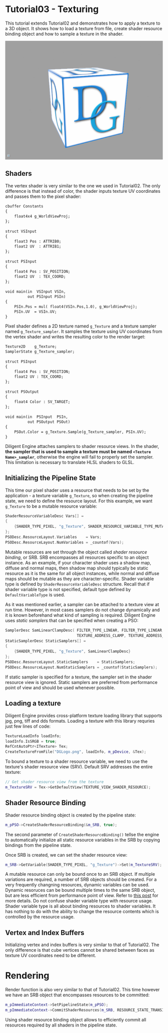 # Tutorial03 - Texturing

This tutorial extends Tutorial02 and demonstrates how to apply a texture to a 3D object. It shows how to load a texture 
from file, create shader resource binding object and how to sample a texture in the shader.

![](Animation_Large.gif)

## Shaders

The vertex shader is very similar to the one we used in Tutorial02. The only difference is that instead of color,
the shader inputs texture UV coordinates and passes them to the pixel shader:

```hlsl
cbuffer Constants
{
    float4x4 g_WorldViewProj;
};

struct VSInput
{
    float3 Pos : ATTRIB0;
    float2 UV  : ATTRIB1;
};

struct PSInput 
{ 
    float4 Pos : SV_POSITION; 
    float2 UV  : TEX_COORD; 
};

void main(in  VSInput VSIn,
          out PSInput PSIn) 
{
    PSIn.Pos = mul( float4(VSIn.Pos,1.0), g_WorldViewProj);
    PSIn.UV  = VSIn.UV;
}
```

Pixel shader defines a 2D texture named `g_Texture` and a texture sampler named `g_Texture_sampler`. It samples
the texture using UV coordinates from the vertex shader and writes the resulting color to the render target:

```hlsl
Texture2D    g_Texture;
SamplerState g_Texture_sampler;

struct PSInput 
{ 
    float4 Pos : SV_POSITION; 
    float2 UV : TEX_COORD; 
};

struct PSOutput
{
    float4 Color : SV_TARGET;
};

void main(in  PSInput  PSIn,
          out PSOutput PSOut)
{
    PSOut.Color = g_Texture.Sample(g_Texture_sampler, PSIn.UV); 
}
```

Diligent Engine attaches samplers to shader resource views. In the shader,
**the sampler that is used to sample a texture must be named `<Texture Name>_sampler`**, otherwise
the engine will fail to properly set the sampler. This limitation is necessary to translate HLSL shaders 
to GLSL.

## Initializing the Pipeline State

This time our pixel shader uses a resource that needs to be set by the application - 
a texture variable `g_Texture`, so when creating the pipeline state, we need to define
the resource layout. For this example, we want `g_Texture` to be a mutable resource variable:

```cpp
ShaderResourceVariableDesc Vars[] = 
{
    {SHADER_TYPE_PIXEL, "g_Texture", SHADER_RESOURCE_VARIABLE_TYPE_MUTABLE}
};
PSODesc.ResourceLayout.Variables    = Vars;
PSODesc.ResourceLayout.NumVariables = _countof(Vars);
```

Mutable resources are set through the object called *shader resource binding*, or SRB. SRB
encompasses all resources specific to an object instance. As an example, if your character shader uses 
a shadow map, diffuse and normal maps, then shadow map should typically be static resource as
it is the same for all object instances, while normal and diffuse maps should be mutable as
they are character-specific.
Shader variable type is defined by `ShaderResourceVariableDesc` structure.
Recall that if shader variable type is not specified, default type defined by `DefaultVariableType`
is used.

As it was mentioned earlier, a sampler can be attached to a texture view at run time. However, in 
most cases samplers do not change dynamically and it is known beforehand what kind of
sampling is required. Diligent Engine uses *static samplers* that can be specified when creating a PSO:

```cpp
SamplerDesc SamLinearClampDesc( FILTER_TYPE_LINEAR, FILTER_TYPE_LINEAR, FILTER_TYPE_LINEAR, 
                                TEXTURE_ADDRESS_CLAMP, TEXTURE_ADDRESS_CLAMP, TEXTURE_ADDRESS_CLAMP);
StaticSamplerDesc StaticSamplers[] = 
{
    {SHADER_TYPE_PIXEL, "g_Texture", SamLinearClampDesc}
};
PSODesc.ResourceLayout.StaticSamplers    = StaticSamplers;
PSODesc.ResourceLayout.NumStaticSamplers = _countof(StaticSamplers);
```

If static sampler is specified for a texture, the sampler set in the shader resource view is ignored.
Static samplers are preferred from performance point of view and should be used whenever possible.

## Loading a texture

Diligent Engine provides cross-platform texture loading library that supports jpg, png, tiff and dds formats.
Loading a texture with this library requries just few lines of code:

```cpp
TextureLoadInfo loadInfo;
loadInfo.IsSRGB = true;
RefCntAutoPtr<ITexture> Tex;
CreateTextureFromFile("DGLogo.png", loadInfo, m_pDevice, &Tex);
```

To bound a texture to a shader resource variable, we need to use the texture's shader resource view (SRV).
 Default SRV addresses the entire texture:

```cpp
// Get shader resource view from the texture
m_TextureSRV = Tex->GetDefaultView(TEXTURE_VIEW_SHADER_RESOURCE);
```

## Shader Resource Binding

Shader resource binding object is created by the pipeline state:

```cpp
m_pPSO->CreateShaderResourceBinding(&m_SRB, true);
```

The second parameter of `CreateShaderResourceBinding()` tellse the engine to automatically initialize all static
resource variables in the SRB by copying bindings from the pipeline state.

Once SRB is created, we can set the shader resource view:

```cpp
m_SRB->GetVariable(SHADER_TYPE_PIXEL, "g_Texture")->Set(m_TextureSRV);
```

A mutable resource can only be bound once to an SRB object. If multiple variations are required,
a number of SRB objects should be created. For a very frequently changning resources, dynamic
variables can be used. Dynamic resoruces can be bound multiple times to the same SRB object,
but are less efficient from performance point of view. Refer to 
[this post](http://diligentgraphics.com/2016/03/23/resource-binding-model-in-diligent-engine-2-0/)
for more details.
Do not confuse shader variable type with resource usage. Shader variable type is all about
binding resources to shader variables. It has nothing to do with the ability to change the resource 
contents which is controlled by the resource usage.

## Vertex and Index Buffers

Initializing vertex and index buffers is very similar to that of Tutorial02. The only difference
is that cube vertices cannot be shared between faces as texture UV coordinates need to be different.

# Rendering

Render function is also very similar to that of Tutorial02. This time however we have an SRB
object that encompasses resources to be committed:

```cpp
m_pImmediateContext->SetPipelineState(m_pPSO);
m_pImmediateContext->CommitShaderResources(m_SRB, RESOURCE_STATE_TRANSITION_MODE_TRANSITION);
```

Using shader resource binding object allows to efficiently commit all resources required by all shaders
in the pipeline state.
